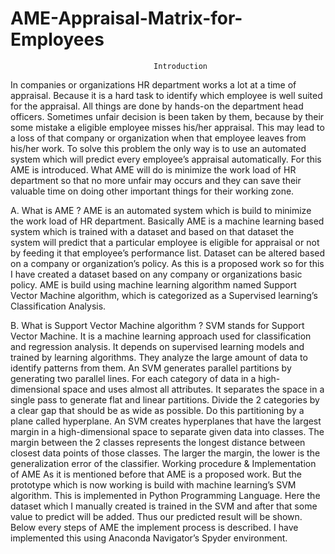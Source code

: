 # AME-Appraisal-Matrix-for-Employees

                                    Introduction
In companies or organizations HR department works a lot at a time of appraisal.
Because it is a hard task to identify which employee is well suited for the
appraisal. All things are done by hands-on the department head officers.
Sometimes unfair decision is been taken by them, because by their some
mistake a eligible employee misses his/her appraisal. This may lead to a loss of
that company or organization when that employee leaves from his/her work. To
solve this problem the only way is to use an automated system which will predict
every employee’s appraisal automatically.
For this AME is introduced. What AME will do is minimize the work load of HR
department so that no more unfair may occurs and they can save their valuable
time on doing other important things for their working zone.

A. What is AME ?
AME is an automated system which is build to minimize the work load of
HR department. Basically AME is a machine learning based system which
is trained with a dataset and based on that dataset the system will predict
that a particular employee is eligible for appraisal or not by feeding it that
employee’s performance list. Dataset can be altered based on a company
or organization’s policy. As this is a proposed work so for this I have
created a dataset based on any company or organizations basic policy.
AME is build using machine learning algorithm named Support Vector
Machine algorithm, which is categorized as a Supervised learning’s
Classification Analysis.

B. What is Support Vector Machine algorithm ?
SVM stands for Support Vector Machine. It is a machine learning
approach used for classification and regression analysis. It depends on
supervised learning models and trained by learning algorithms. They
analyze the large amount of data to identify patterns from them. An SVM
generates parallel partitions by generating two parallel lines. For each
category of data in a high-dimensional space and uses almost all
attributes. It separates the space in a single pass to generate flat and
linear partitions. Divide the 2 categories by a clear gap that should be as
wide as possible. Do this partitioning by a plane called hyperplane. An
SVM creates hyperplanes that have the largest margin in a
high-dimensional space to separate given data into classes. The margin
between the 2 classes represents the longest distance between closest
data points of those classes. The larger the margin, the lower is the
generalization error of the classifier.
                           Working procedure & Implementation of AME
As it is mentioned before that AME is a proposed work. But the prototype which
is now working is build with machine learning’s SVM algorithm. This is
implemented in Python Programming Language. Here the dataset which I
manually created is trained in the SVM and after that some value to predict will
be added. Thus our predicted result will be shown. Below every steps of AME the
implement process is described. I have implemented this using Anaconda
Navigator’s Spyder environment.
